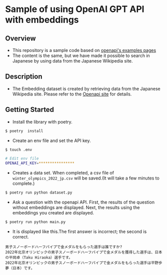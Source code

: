 # Sample of using OpenAI GPT API with embeddings

## Overview

- This repository is a sample code based on [openapi's examples pages](https://github.com/openai/openai-cookbook/blob/main/examples/Question_answering_using_embeddings.ipynb)
- The content is the same, but we have made it possible to search in Japanese by using data from the Japanese Wikipedia site.

## Description

- The Embedding dataset is created by retrieving data from the Japanese Wikipedia site. Please refer to the [Openapi site](https://github.com/openai/openai-cookbook/blob/793384ff3bfe30be9479e24ab93ec2a6b4fa9ff8/examples/Embedding_Wikipedia_articles_for_search.ipynb) for details.

## Getting Started

- Install the library with poetry.

```bash
$ poetry  install
```

- Create an env file and set the API key.

```bash
$ touch .env

# Edit env file
OPENAI_API_KEY=****************

```

- Creates a data set. When completed, a csv file of `winter_olympics_2022_jp.csv` will be saved.(It will take a few minutes to complete.)

```bash
$ poetry run python dataset.py
```

- Ask a question with the openapi API. First, the results of the question without embeddings are displayed. Next, the results using the embeddings you created are displayed.

```bash
$ poetry run python main.py
```

- It is displayed like this.The first answer is incorrect; the second is correct.

```
男子スノーボードハーフパイプで金メダルをもらった選手は誰ですか?
2022年北京オリンピックの男子スノーボードハーフパイプで金メダルを獲得した選手は、日本の平岡卓（Taku Hiraoka）選手です。
2022年北京オリンピックの男子スノーボードハーフパイプで金メダルをもらった選手は平野歩夢（日本）です。
```


